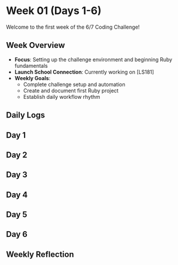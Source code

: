 # Week 01 (Days 1-6)

Welcome to the first week of the 6/7 Coding Challenge!

## Week Overview
- **Focus**: Setting up the challenge environment and beginning Ruby fundamentals
- **Launch School Connection**: Currently working on [LS181]
- **Weekly Goals**:
  - Complete challenge setup and automation
  - Create and document first Ruby project
  - Establish daily workflow rhythm

## Daily Logs


## Day 1


## Day 2


## Day 3


## Day 4


## Day 5


## Day 6


## Weekly Reflection

